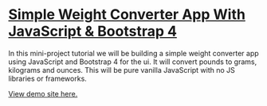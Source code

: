 # [Simple Weight Converter App With JavaScript & Bootstrap 4](https://www.youtube.com/watch?v=7l-ZAuU8TXc)

In this mini-project tutorial we will be building a simple weight converter app using JavaScript and Bootstrap 4 for the ui. It will convert pounds to grams, kilograms and ounces. This will be pure vanilla JavaScript with no JS libraries or frameworks.

[View demo site here.](https://webdevtuts.github.io/simple_weight_converter/)
